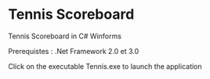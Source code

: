 # Tennis Scoreboard
Tennis Scoreboard in C# Winforms

Prerequistes : .Net Framework 2.0 et 3.0

Click on the executable Tennis.exe to launch the application
